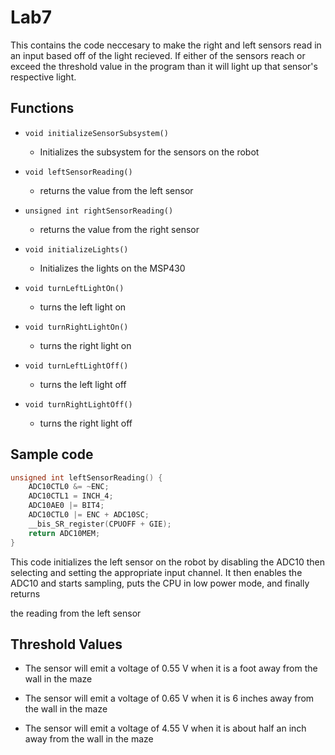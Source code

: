 Lab7
====

This contains the code neccesary to make the right and left sensors read in an input based off of the light recieved.
If either of the sensors reach or exceed the threshold value in the program than it will light up that sensor's 
respective light. 

## Functions

- `void initializeSensorSubsystem()`
    - Initializes the subsystem for the sensors on the robot

- `void leftSensorReading()`
    - returns the value from the left sensor

- `unsigned int rightSensorReading()`
   - returns the value from the right sensor

- `void initializeLights()`
   - Initializes the lights on the MSP430

- `void turnLeftLightOn()`
   - turns the left light on

- `void turnRightLightOn()`
   - turns the right light on

- `void turnLeftLightOff()`
   - turns the left light off

- `void turnRightLightOff()`
   - turns the right light off

## Sample code

```c
unsigned int leftSensorReading() {
	ADC10CTL0 &= ~ENC;
	ADC10CTL1 = INCH_4;                       
	ADC10AE0 |= BIT4;
	ADC10CTL0 |= ENC + ADC10SC;         
	__bis_SR_register(CPUOFF + GIE);
	return ADC10MEM;
}
```
This code initializes the left sensor on the robot by disabling the ADC10 then selecting and setting the appropriate 
input channel. It then enables the ADC10 and starts sampling, puts the CPU in low power mode, and finally returns 

the reading from the left sensor

## Threshold Values

- The sensor will emit a voltage of 0.55 V when it is a foot away from the wall in the maze

- The sensor will emit a voltage of 0.65 V when it is 6 inches away from the wall in the maze

- The sensor will emit a voltage of 4.55 V when it is about half an inch away from the wall in the maze
